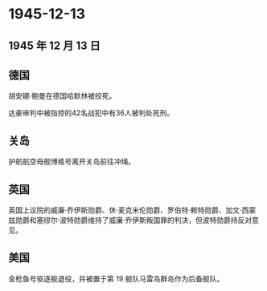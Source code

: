 # 1945-12-13

## 1945 年 12 月 13 日

## 德国

胡安娜·鲍曼在德国哈默林被绞死。

达豪审判中被指控的42名战犯中有36人被判处死刑。

## 关岛

护航航空母舰博格号离开关岛前往冲绳。

## 英国

英国上议院的威廉·乔伊斯勋爵、休·麦克米伦勋爵、罗伯特·赖特勋爵、加文·西蒙兹勋爵和塞缪尔·波特勋爵维持了威廉·乔伊斯叛国罪的判决，但波特勋爵持反对意见。

## 美国

金枪鱼号驱逐舰退役，并被置于第 19 舰队马雷岛群岛作为后备舰队。

